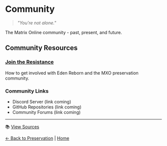 # Community

> *"You're not alone."*

The Matrix Online community - past, present, and future.

## Community Resources

### [Join the Resistance](join-the-resistance.md)
How to get involved with Eden Reborn and the MXO preservation community.

### Community Links
- Discord Server (link coming)
- GitHub Repositories (link coming)
- Community Forums (link coming)

---

📚 [View Sources](/sources/08-community/index-sources.md)

[← Back to Preservation](/07-preservation/) | [Home](/) 